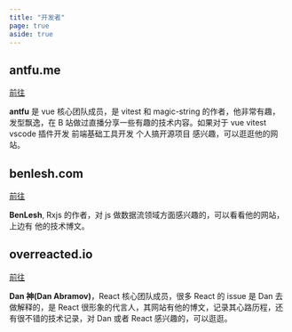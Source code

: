 ```yaml
---
title: "开发者"
page: true
aside: true
---
```


## antfu.me

[前往](https://antfu.me)

<LoadingPreviewCard url="https://antfu.me" />

**antfu** 是 vue 核心团队成员，是 vitest 和 magic-string 的作者，他非常有趣，
发型飘逸，在 B 站做过直播分享一些有趣的技术内容。如果对于 vue vitest vscode
插件开发 前端基础工具开发 个人搞开源项目 感兴趣，可以逛逛他的网站。

## benlesh.com

[前往](https://benlesh.com)

<LoadingPreviewCard url="https://benlesh.com" />

**BenLesh**, Rxjs 的作者，对 js 做数据流领域方面感兴趣的，可以看看他的网站，上边有
他的技术博文。

## overreacted.io

[前往](https://overreacted.io)

<LoadingPreviewCard url="https://overreacted.io" />

**Dan 神(Dan Abramov)**，React 核心团队成员，很多 React 的 issue 是 Dan 去做解释的，是
React 很形象的代言人，其网站有他的博文，记录其心路历程，还有很不错的技术记录，对 Dan
或者 React 感兴趣的，可以逛逛。

<Giscus />
